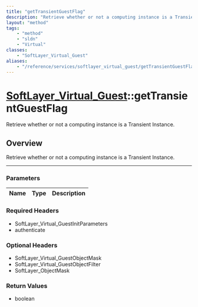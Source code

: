 ```yaml
---
title: "getTransientGuestFlag"
description: "Retrieve whether or not a computing instance is a Transient Instance."
layout: "method"
tags:
    - "method"
    - "sldn"
    - "Virtual"
classes:
    - "SoftLayer_Virtual_Guest"
aliases:
    - "/reference/services/softlayer_virtual_guest/getTransientGuestFlag"
---
```

# [SoftLayer_Virtual_Guest](/reference/services/SoftLayer_Virtual_Guest)::getTransientGuestFlag


Retrieve whether or not a computing instance is a Transient Instance.


## Overview 
Retrieve whether or not a computing instance is a Transient Instance.

-----

### Parameters 
|Name | Type | Description |
| --- | --- | --- |


### Required Headers
* SoftLayer_Virtual_GuestInitParameters
* authenticate


### Optional Headers
* SoftLayer_Virtual_GuestObjectMask
* SoftLayer_Virtual_GuestObjectFilter
* SoftLayer_ObjectMask

### Return Values
* boolean




